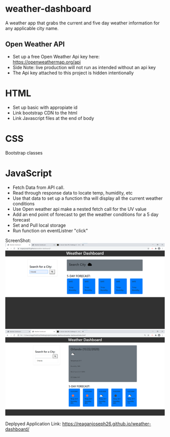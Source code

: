 # weather-dashboard
A weather app that grabs the current and five day weather information for any applicable city name. 

## Open Weather API 
* Set up a free Open Weather Api key here: https://openweathermap.org/api
* Side Note: live production will not run as intended without an api key 
* The Api key attached to this project is hidden intentionally 

# HTML
* Set up basic with appropiate id
* Link bootstrap CDN to the html 
* Link Javascript files at the end of body 

# CSS
Bootstrap classes

# JavaScript 
- Fetch Data from API call. 
- Read through response data to locate temp, humidity, etc
- Use that data to set up a function tha will display all the current weather conditions
- Use Open weather api make a nested fetch call for the UV value
- Add an end point of forecast to get the weather conditions for a 5 day forecast 
- Set and Pull local storage 
- Run function on eventListner "click"

ScreenShot: ![Image](assets/Screenshot.png)
            ![Image](assets/Screenshot2.png)

Deplpyed Application Link: https://reaganjoseph26.github.io/weather-dashboard/


